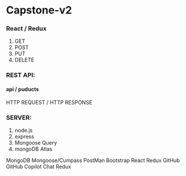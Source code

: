 # Capstone-v2
### React / Redux

1. GET
2. POST
3. PUT
4. DELETE

### REST API:
#### api / puducts

HTTP REQUEST /
HTTP RESPONSE
 
### SERVER:

1. node.js
1. express
1. Mongoose Query
1. mongoDB Atlas

MongoDB
Mongoose/Cumpass
PostMan
Bootstrap
React
Redux
GitHub
GitHub Copilot Chat
Redux

